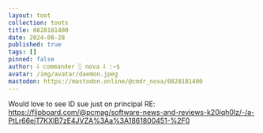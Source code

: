 ```yaml
---
layout: toot
collection: toots
title: 0828181400
date: 2024-08-28
published: true
tags: []
pinned: false
author: ⸸ commander ░ nova ⸸ :~$
avatar: /img/avatar/daemon.jpeg
mastodon: https://mastodon.online/@cmdr_nova/0828181400
---
```


Would love to see ID sue just on principal RE: https://flipboard.com/@pcmag/software-news-and-reviews-k20iqh0lz/-/a-PtLr66ejT7KXlB7zE4JVZA%3Aa%3A1861800451-%2F0
